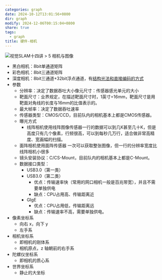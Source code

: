 ```yaml
---
categories: graph
date: 2024-10-12T13:01:56+0800
dir: graph
modify: 2024-12-06T00:15:04+0800
share: true
tags:
  - graph
title: 硬件-相机
---
```


![视觉SLAM十四讲 > 5 相机与图像](%E8%A7%86%E8%A7%89SLAM%E5%8D%81%E5%9B%9B%E8%AE%B2.md#5%20相机与图像)

- 黑白相机：8bit单通道矩阵
- 彩色相机：8bit三通道矩阵
- 深度相机：8bit三通道+32bit浮点通道，有[结构光法和直接编码的方式](%E7%BB%93%E6%9E%84%E5%85%89%E6%B3%95%E5%92%8C%E7%9B%B4%E6%8E%A5%E7%BC%96%E7%A0%81%E7%9A%84%E6%96%B9%E5%BC%8F.md)
- 参数
	- 分辨率：决定了数据吞吐大小像元尺寸：传感器感光单元的大小
	- 靶面尺寸：业界规定，在描述靶面尺寸时，1英寸=16mm，靶面尺寸是用靶面对角线的长度与16mm的比值表示的。
	- 最大帧率：决定了数据吞吐速率
	- 传感器类型：CMOS/CCD，目前队内的相机基本上都是CMOS传感器。
	- 曝光方式
		- 线阵相机使用线阵图像传感器一行的数据可以到几K甚至几十K，但是高度只有几个像素，行频很高，可以到每秒几万行，适合做非常高精度、宽画幅的扫描。
	- 面阵相机使用面阵传感器 一次可以获取整张图像，但一行的分辨率宽度比线阵相机小很多
	- 镜头安装协议：C/CS-Mount，目前队内的相机基本上都是C-Mount。
	- 数据接口类型：
		- USB3.0（第一类）
		- USB3.0（第二类）
			- 优点：传输速率快（常用的网口相机一般是百兆带宽），并且不需要单独供电
			- 缺点：CPU占用高、传输距离近
		- GIgE
			- 优点：CPU占用低，传输距离远
			- 缺点：传输速率不高，需要单独供电。
- 像素坐标系
	- 向右 x，向下 y
	- 左手系
- 相机坐标系
	- 即相机的刚体系
	- 相机原点，z 轴朝前的右手系
- 陀螺仪坐标系
	- 即相机的质心系
- 世界坐标系
	- 静止的大坐标